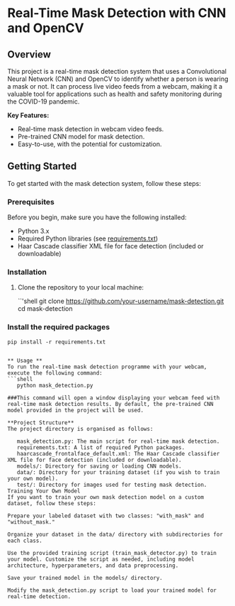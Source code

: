 
# Real-Time Mask Detection with CNN and OpenCV

## Overview

This project is a real-time mask detection system that uses a Convolutional Neural Network (CNN) and OpenCV to identify whether a person is wearing a mask or not. It can process live video feeds from a webcam, making it a valuable tool for applications such as health and safety monitoring during the COVID-19 pandemic.

**Key Features:**

- Real-time mask detection in webcam video feeds.
- Pre-trained CNN model for mask detection.
- Easy-to-use, with the potential for customization.

## Getting Started

To get started with the mask detection system, follow these steps:

### Prerequisites

Before you begin, make sure you have the following installed:

- Python 3.x
- Required Python libraries (see [requirements.txt](requirements.txt))
- Haar Cascade classifier XML file for face detection (included or downloadable)

### Installation

1. Clone the repository to your local machine:

   ``'shell
   git clone https://github.com/your-username/mask-detection.git
   cd mask-detection

### Install the required packages
```shell
pip install -r requirements.txt


** Usage **
To run the real-time mask detection programme with your webcam, execute the following command:
```shell
   python mask_detection.py

###This command will open a window displaying your webcam feed with real-time mask detection results. By default, the pre-trained CNN model provided in the project will be used.

**Project Structure**
The project directory is organised as follows:

   mask_detection.py: The main script for real-time mask detection.
   requirements.txt: A list of required Python packages.
   haarcascade_frontalface_default.xml: The Haar Cascade classifier XML file for face detection (included or downloadable).
   models/: Directory for saving or loading CNN models.
   data/: Directory for your training dataset (if you wish to train your own model).
   test/: Directory for images used for testing mask detection.
Training Your Own Model
If you want to train your own mask detection model on a custom dataset, follow these steps:

Prepare your labeled dataset with two classes: "with_mask" and "without_mask."

Organize your dataset in the data/ directory with subdirectories for each class.

Use the provided training script (train_mask_detector.py) to train your model. Customize the script as needed, including model architecture, hyperparameters, and data preprocessing.

Save your trained model in the models/ directory.

Modify the mask_detection.py script to load your trained model for real-time detection.


   

